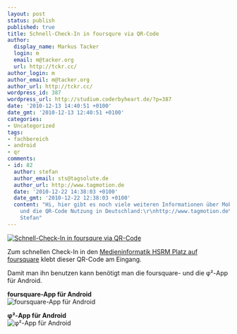 ```yaml
---
layout: post
status: publish
published: true
title: Schnell-Check-In in foursqure via QR-Code
author:
  display_name: Markus Tacker
  login: m
  email: m@tacker.org
  url: http://tckr.cc/
author_login: m
author_email: m@tacker.org
author_url: http://tckr.cc/
wordpress_id: 387
wordpress_url: http://studium.coderbyheart.de/?p=387
date: '2010-12-13 14:40:51 +0100'
date_gmt: '2010-12-13 12:40:51 +0100'
categories:
- Uncategorized
tags:
- fachbereich
- android
- qr
comments:
- id: 82
  author: stefan
  author_email: sts@tagsolute.de
  author_url: http://www.tagmotion.de
  date: '2010-12-22 14:38:03 +0100'
  date_gmt: '2010-12-22 12:38:03 +0100'
  content: "Hi, hier gibt es noch viele weiteren Informationen über Mobile Tagging
    und die QR-Code Nutzung in Deutschland:\r\nhttp://www.tagmotion.de\r\nViel Spaß,
    Stefan"
---
```

<p><a href="http://www.flickr.com/photos/tacker/5256759739/"><img src="http://farm6.static.flickr.com/5090/5256759739_8f6d8baf86_b.jpg" alt="Schnell-Check-In in foursqure via QR-Code" /></a></p>
<p>Zum schnellen Check-In in den <a href="http://foursquare.com/venue/2691128">Medieninformatik HSRM Platz auf foursquare</a> klebt dieser QR-Code am Eingang.</p>
<p>Damit man ihn benutzen kann benötigt man die foursquare- und die φ²-App für Android.</p>
<p><strong>foursquare-App für Android</strong><br />
<img src="http://api.qrserver.com/v1/create-qr-code/?size=150x150&amp;data=market://search?q=pname:com.joelapenna.foursquared" alt="foursquare-App für Android" /></p>
<p><strong>φ²-App für Android</strong><br />
<img src="http://api.qrserver.com/v1/create-qr-code/?size=150x150&amp;data=market://search?q=pname:org.mobilelifecentre.phi2" alt="φ²-App für Android" /></p>
